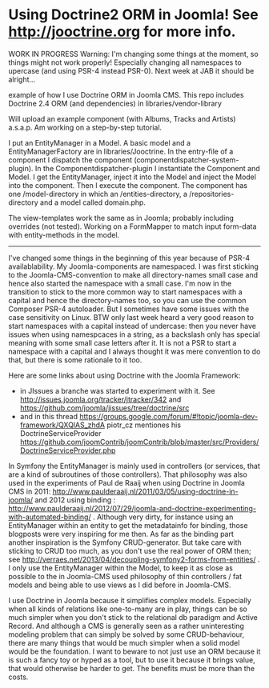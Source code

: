 Using Doctrine2 ORM in Joomla! See http://jooctrine.org for more info.
===

WORK IN PROGRESS
Warning: I'm changing some things at the moment, so things might not work properly!
Especially changing all namespaces to upercase (and using PSR-4 instead PSR-0). Next week at JAB it should be alright...

example of how I use Doctrine ORM in Joomla CMS. This repo
includes Doctrine 2.4 ORM (and dependencies) in libraries/vendor-library

Will upload an example component (with Albums, Tracks and Artists) a.s.a.p. Am working on a step-by-step tutorial.

I put an EntityManager in a Model.
A basic model and a EntityManagerFactory are in libraries/Jooctrine.
In the entry-file of a component I dispatch the component (componentdispatcher-system-plugin).
In the Componentdispatcher-plugin I instantiate the Component and Model. I get the EntityManager,
inject it into the Model and inject the Model into the component. Then I execute the component. The component has one
/model-directory in which an /entities-directory, a /repositories-directory and a model called domain.php.

The view-templates work the same as in Joomla; probably including overrides (not tested). Working on a FormMapper to match
input form-data with entity-methods in the model.

------

I've changed some things in the beginning of this year because of PSR-4 availablability. My Joomla-components are namespaced. I was first sticking to the Joomla-CMS-convention to make all directory-names small case and hence also started the namespace with a small case. I'm now in the transition to stick to the more common way to start namespaces with a capital and hence the directory-names too, so you can use the common Composer PSR-4 autoloader. But I sometimes have some issues with the case sensitivity on Linux. BTW only last week heard a very good reason to start namespaces with a capital instead of undercase: then you never have issues when using namespcaces in a string, as a backslash only has special meaning with some small case letters after it. It is not a PSR to start a namespace with a capital and I always thought it was mere convention to do that, but there is some rationale to it too.

Here are some links about using Doctrine with the Joomla Framework:
* in JIssues a branche was started to experiment with it. See http://issues.joomla.org/tracker/jtracker/342 and https://github.com/joomla/jissues/tree/doctrine/src
* and in this thread https://groups.google.com/forum/#!topic/joomla-dev-framework/QXQlAS_zhdA piotr_cz mentiones his DoctrineServiceProvider https://github.com/joomContrib/joomContrib/blob/master/src/Providers/DoctrineServiceProvider.php

In Symfony the EntityManager is mainly used  in controllers (or services, that are a kind of subroutines of those controllers). That philosophy was also used in the experiments of Paul de Raaij when using Doctrine in Joomla CMS in 2011: http://www.paulderaaij.nl/2011/03/05/using-doctrine-in-joomla/ and 2012 using binding : http://www.paulderaaij.nl/2012/07/29/joomla-and-doctrine-experimenting-with-automated-binding/ . Although very dirty, for instance using an EntityManager within an entity to get the metadatainfo for binding, those blogposts were very inspiring for me then. As far as the binding part another inspiration is the Symfony CRUD-generator. But take care with sticking to CRUD too much, as you don't use the real power of ORM then; see http://verraes.net/2013/04/decoupling-symfony2-forms-from-entities/ .  I only use the EntityManager within the Model, to keep it as close as possible to the in Joomla-CMS used philosophy of thin controllers / fat models and being able to use views as I did before in Joomla-CMS.

I use Doctrine in Joomla because it simplifies complex models. Especially when all kinds of relations like one-to-many are in play, things can be so much simpler when you don't stick to the relational db paradigm and Active Record. And although a CMS is generally seen as a rather uninteresting modeling problem that can simply be solved by some CRUD-behaviour, there are many things that would be much simpler when a solid model would be the foundation. I want to beware to not just use an ORM because it is such a fancy toy or hyped as a tool, but to use it because it brings value, that would otherwise be harder to get. The benefits must be more than the costs.

